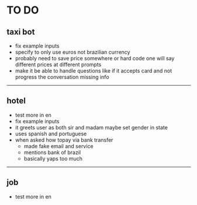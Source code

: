 # TO DO 

## taxi bot

- fix example inputs
- specify to only use euros not brazilian currency
- probably need to save price somewhere or hard code one will say different prices at different prompts
- make it be able to handle questions like if it accepts card and not progress the conversation missing info

---

## hotel

- test more in en
- fix example inputs
- it greets user as both sir and madam maybe set gender in state
- uses spanish and portuguese
- when asked how topay via bank transfer
    - made fake email and service
    - mentions bank of brazil 
    - basically yaps too much




---

## job

- test more in en



